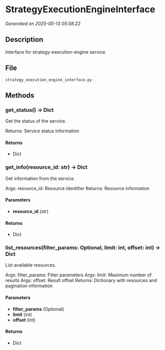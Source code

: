 # StrategyExecutionEngineInterface

*Generated on 2025-05-13 05:58:22*

## Description

Interface for strategy-execution-engine service.

## File

`strategy_execution_engine_interface.py`

## Methods

### get_status() -> Dict

Get the status of the service.

Returns:
    Service status information

#### Returns

- Dict

### get_info(resource_id: str) -> Dict

Get information from the service.

Args:
    resource_id: Resource identifier
Returns:
    Resource information

#### Parameters

- **resource_id** (str)

#### Returns

- Dict

### list_resources(filter_params: Optional, limit: int, offset: int) -> Dict

List available resources.

Args:
    filter_params: Filter parameters
Args:
    limit: Maximum number of results
Args:
    offset: Result offset
Returns:
    Dictionary with resources and pagination information

#### Parameters

- **filter_params** (Optional)
- **limit** (int)
- **offset** (int)

#### Returns

- Dict

